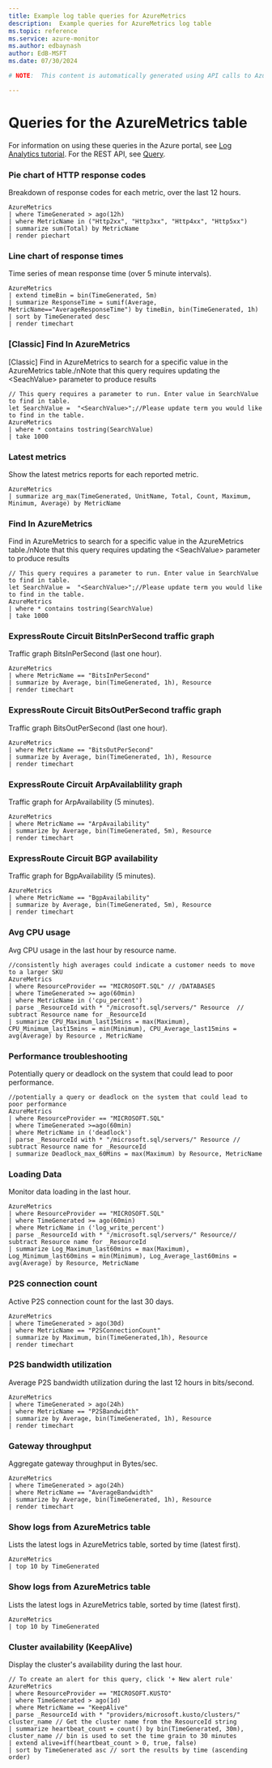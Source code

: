 ```yaml
---
title: Example log table queries for AzureMetrics
description:  Example queries for AzureMetrics log table
ms.topic: reference
ms.service: azure-monitor
ms.author: edbaynash
author: EdB-MSFT
ms.date: 07/30/2024

# NOTE:  This content is automatically generated using API calls to Azure. Any edits made on these files will be overwritten in the next run of the script. 

---
```


# Queries for the AzureMetrics table

For information on using these queries in the Azure portal, see [Log Analytics tutorial](/azure/azure-monitor/logs/log-analytics-tutorial). For the REST API, see [Query](/rest/api/loganalytics/query).


### Pie chart of HTTP response codes  


Breakdown of response codes for each metric, over the last 12 hours.   

```query
AzureMetrics 
| where TimeGenerated > ago(12h)  
| where MetricName in ("Http2xx", "Http3xx", "Http4xx", "Http5xx") 
| summarize sum(Total) by MetricName  
| render piechart
```



### Line chart of response times  


Time series of mean response time (over 5 minute intervals).  

```query
AzureMetrics 
| extend timeBin = bin(TimeGenerated, 5m) 
| summarize ResponseTime = sumif(Average, MetricName=="AverageResponseTime") by timeBin, bin(TimeGenerated, 1h) 
| sort by TimeGenerated desc 
| render timechart
```



### [Classic] Find In AzureMetrics  


[Classic] Find in AzureMetrics to search for a specific value in the AzureMetrics table./nNote that this query requires updating the \<SeachValue\> parameter to produce results  

```query
// This query requires a parameter to run. Enter value in SearchValue to find in table.
let SearchValue =  "<SearchValue>";//Please update term you would like to find in the table.
AzureMetrics
| where * contains tostring(SearchValue)
| take 1000
```



### Latest metrics  


Show the latest metrics reports for each reported metric.  

```query
AzureMetrics 
| summarize arg_max(TimeGenerated, UnitName, Total, Count, Maximum, Minimum, Average) by MetricName
```



### Find In AzureMetrics  


Find in AzureMetrics to search for a specific value in the AzureMetrics table./nNote that this query requires updating the \<SeachValue\> parameter to produce results  

```query
// This query requires a parameter to run. Enter value in SearchValue to find in table.
let SearchValue =  "<SearchValue>";//Please update term you would like to find in the table.
AzureMetrics
| where * contains tostring(SearchValue)
| take 1000
```



### ExpressRoute Circuit BitsInPerSecond traffic graph  


Traffic graph BitsInPerSecond (last one hour).  

```query
AzureMetrics
| where MetricName == "BitsInPerSecond"
| summarize by Average, bin(TimeGenerated, 1h), Resource
| render timechart
```



### ExpressRoute Circuit BitsOutPerSecond traffic graph  


Traffic graph BitsOutPerSecond (last one hour).  

```query
AzureMetrics
| where MetricName == "BitsOutPerSecond"
| summarize by Average, bin(TimeGenerated, 1h), Resource
| render timechart
```



### ExpressRoute Circuit ArpAvailablility graph  


Traffic graph for ArpAvailability (5 minutes).  

```query
AzureMetrics
| where MetricName == "ArpAvailability"
| summarize by Average, bin(TimeGenerated, 5m), Resource
| render timechart
```



### ExpressRoute Circuit BGP availability  


Traffic graph for BgpAvailability (5 minutes).  

```query
AzureMetrics
| where MetricName == "BgpAvailability"
| summarize by Average, bin(TimeGenerated, 5m), Resource
| render timechart
```



### Avg CPU usage  


Avg CPU usage in the last hour by resource name.  

```query
//consistently high averages could indicate a customer needs to move to a larger SKU
AzureMetrics
| where ResourceProvider == "MICROSOFT.SQL" // /DATABASES
| where TimeGenerated >= ago(60min)
| where MetricName in ('cpu_percent') 
| parse _ResourceId with * "/microsoft.sql/servers/" Resource  // subtract Resource name for _ResourceId
| summarize CPU_Maximum_last15mins = max(Maximum), CPU_Minimum_last15mins = min(Minimum), CPU_Average_last15mins = avg(Average) by Resource , MetricName
```



### Performance troubleshooting  


Potentially query or deadlock on the system that could lead to poor performance.  

```query
//potentially a query or deadlock on the system that could lead to poor performance
AzureMetrics
| where ResourceProvider == "MICROSOFT.SQL"
| where TimeGenerated >=ago(60min)
| where MetricName in ('deadlock')
| parse _ResourceId with * "/microsoft.sql/servers/" Resource // subtract Resource name for _ResourceId
| summarize Deadlock_max_60Mins = max(Maximum) by Resource, MetricName
```



### Loading Data  


Monitor data loading in the last hour.  

```query
AzureMetrics
| where ResourceProvider == "MICROSOFT.SQL"
| where TimeGenerated >= ago(60min)
| where MetricName in ('log_write_percent')
| parse _ResourceId with * "/microsoft.sql/servers/" Resource// subtract Resource name for _ResourceId
| summarize Log_Maximum_last60mins = max(Maximum), Log_Minimum_last60mins = min(Minimum), Log_Average_last60mins = avg(Average) by Resource, MetricName
```



### P2S connection count  


Active P2S connection count for the last 30 days.  

```query
AzureMetrics 
| where TimeGenerated > ago(30d)
| where MetricName == "P2SConnectionCount"
| summarize by Maximum, bin(TimeGenerated,1h), Resource
| render timechart
```



### P2S bandwidth utilization  


Average P2S bandwidth utilization during the last 12 hours in bits/second.  

```query
AzureMetrics
| where TimeGenerated > ago(24h)
| where MetricName == "P2SBandwidth" 
| summarize by Average, bin(TimeGenerated, 1h), Resource
| render timechart
```



### Gateway throughput  


Aggregate gateway throughput in Bytes/sec.  

```query
AzureMetrics 
| where TimeGenerated > ago(24h)
| where MetricName == "AverageBandwidth"
| summarize by Average, bin(TimeGenerated, 1h), Resource
| render timechart
```



### Show logs from AzureMetrics table  


Lists the latest logs in AzureMetrics table, sorted by time (latest first).  

```query
AzureMetrics
| top 10 by TimeGenerated
```



### Show logs from AzureMetrics table  


Lists the latest logs in AzureMetrics table, sorted by time (latest first).  

```query
AzureMetrics
| top 10 by TimeGenerated
```



### Cluster availability (KeepAlive)  


Display the cluster's availability during the last hour.  

```query
// To create an alert for this query, click '+ New alert rule'
AzureMetrics 
| where ResourceProvider == "MICROSOFT.KUSTO"
| where TimeGenerated > ago(1d)
| where MetricName == "KeepAlive"
| parse _ResourceId with * "providers/microsoft.kusto/clusters/" cluster_name // Get the cluster name from the ResourceId string
| summarize heartbeat_count = count() by bin(TimeGenerated, 30m), cluster_name // bin is used to set the time grain to 30 minutes
| extend alive=iff(heartbeat_count > 0, true, false)
| sort by TimeGenerated asc // sort the results by time (ascending order)
```

